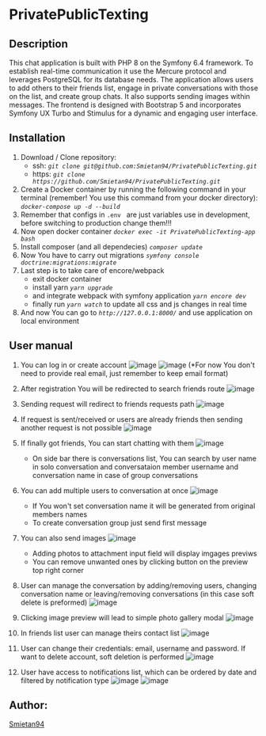 # PrivatePublicTexting

## Description

This chat application is built with PHP 8 on the Symfony 6.4 framework. To establish real-time communication it use the Mercure protocol and leverages PostgreSQL for its database needs. The application allows users to add others to their friends list, engage in private conversations with those on the list, and create group chats. It also supports sending images within messages. The frontend is designed with Bootstrap 5 and incorporates Symfony UX Turbo and Stimulus for a dynamic and engaging user interface. 

## Installation

1. Download / Clone repository:
    - ssh: _`git clone git@github.com:Smietan94/PrivatePublicTexting.git`_
    - https: _`git clone https://github.com/Smietan94/PrivatePublicTexting.git`_
2. Create a Docker container by running the following command in your terminal (remember! You use this command from your docker directory): _`docker-compose up -d --build`_
3. Remember that configs in `.env ` are just variables use in development, before switching to production change them!!!
4. Now open docker container _`docker exec -it PrivatePublicTexting-app bash`_
4. Install composer (and all dependecies) _`composer update`_
5. Now You have to carry out migrations _`symfony console doctrine:migrations:migrate`_
6. Last step is to take care of encore/webpack
    - exit docker container
    - install yarn _`yarn upgrade`_
    - and integrate webpack with symfony application _`yarn encore dev`_
    - finally run _`yarn watch`_ to update all css and js changes in real time
7. And now You can go to _`http://127.0.0.1:8000/`_ and use application on local environment

## User manual

1. You can log in or create account
![image](https://github.com/Smietan94/PrivatePublicTexting/assets/105523793/9203e3be-7f02-4605-9a57-cfb53a08d368)
![image](https://github.com/Smietan94/PrivatePublicTexting/assets/105523793/627a6f61-036e-467e-a993-0df3d14ff565)
(*For now You don't need to provide real email, just remember to keep email format)

3. After registration You will be redirected to search friends route
![image](https://github.com/Smietan94/PrivatePublicTexting/assets/105523793/fdff2fc2-8162-4772-80bb-e1223da882e7)

5. Sending request will redirect to friends requests path 
![image](https://github.com/Smietan94/PrivatePublicTexting/assets/105523793/df4b52c9-b270-4275-b3d2-ce7eb444be4e)

7. If request is sent/received or users are already friends then sending another request is not possible
![image](https://github.com/Smietan94/PrivatePublicTexting/assets/105523793/392d8245-e079-4eb2-94f3-1dd91b0266ac)

9. If finally got friends, You can start chatting with them
![image](https://github.com/Smietan94/PrivatePublicTexting/assets/105523793/2eec2d59-da9a-4707-89c7-98c342647905)
    - On side bar there is conversations list, You can search by user name in solo conversation and conversataion member username and conversation name in case of group conversations

10. You can add multiple users to conversation at once
![image](https://github.com/Smietan94/PrivatePublicTexting/assets/105523793/404c8c47-6f0c-4b8c-ad88-a1ce341c7428)
    - If You won't set conversation name it will be generated from original members names
    - To create conversation group just send first message

11. You can also send images
![image](https://github.com/Smietan94/PrivatePublicTexting/assets/105523793/e56c2fcb-8741-40fb-a50d-8440f63badaf)
    - Adding photos to attachment input field will display imgages previws
    - You can remove unwanted ones by clicking button on the preview top right corner

12. User can manage the conversation by adding/removing users, changing conversation name or leaving/removing conversations (in this case soft delete is preformed) 
![image](https://github.com/Smietan94/PrivatePublicTexting/assets/105523793/b70c2496-3f61-4e3d-9c8c-5eeae7684ec0)

14. Clicking image preview will lead to simple photo gallery modal
![image](https://github.com/Smietan94/PrivatePublicTexting/assets/105523793/f2bfd01e-376b-4e96-8e9b-47078346511d)

16. In friends list user can manage theirs contact list
![image](https://github.com/Smietan94/PrivatePublicTexting/assets/105523793/dce8b8b4-f6db-4d27-a32e-c3f707c92942)

18. User can change their credentials: email, username and password. If want to delete account, soft deletion is performed
![image](https://github.com/Smietan94/PrivatePublicTexting/assets/105523793/fe65791d-41b1-437c-b877-9f9878a09a50)

19. User have access to notifications list, which can be ordered by date and filtered by notification type
![image](https://github.com/Smietan94/PrivatePublicTexting/assets/105523793/82b191ca-05ce-400e-b8fc-8ec3b72d92af)
![image](https://github.com/Smietan94/PrivatePublicTexting/assets/105523793/640c6263-5aef-4cdc-8bcf-8eb35ff7157a)




## Author:
[Smietan94](https://github.com/Smietan94)
